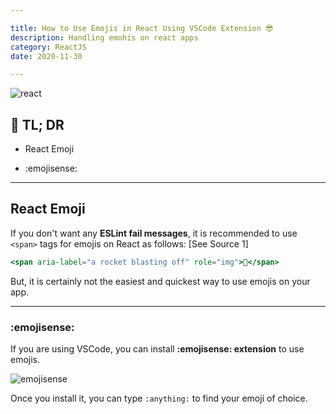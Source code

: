 ```yaml
---

title: How to Use Emojis in React Using VSCode Extension 😎
description: Handling emohis on react apps
category: ReactJS
date: 2020-11-30

---
```


![react](react.png)

## 🤦 TL; DR

- React Emoji

- :emojisense:

---

## React Emoji

If you don't want any **ESLint fail messages**, it is recommended to use `<span>` tags for emojis on React as follows: \[See Source 1]

```jsx
<span aria-label="a rocket blasting off" role="img">🚀</span>
```

But, it is certainly not the easiest and quickest way to use emojis on your app.

---

### :emojisense:

If you are using VSCode, you can install **:emojisense: extension** to use emojis.

![emojisense](emojisense.png)

Once you install it, you can type `:anything:` to find your emoji of choice.